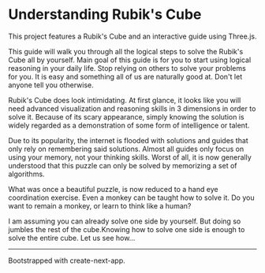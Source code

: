 # Understanding Rubik's Cube

This project features a Rubik's Cube and an interactive guide using Three.js.

This guide will walk you through all the logical steps to solve the Rubik's Cube all by yourself.
Main goal of this guide is for you to start using logical reasoning in your daily life. Stop relying on others to solve your problems for you.
It is easy and something all of us are naturally good at. Don't let anyone tell you otherwise.

Rubik's Cube does look intimidating. At first glance, it looks like you will need advanced visualization and reasoning skills in 3 dimensions in order to solve it. Because of its scary appearance, simply knowing the solution is widely regarded as a demonstration of some form of intelligence or talent.

Due to its popularity, the internet is flooded with solutions and guides that only rely on remembering said solutions. Almost all guides only focus on using your memory, not your thinking skills. Worst of all, it is now generally understood that this puzzle can only be solved by memorizing a set of algorithms.

What was once a beautiful puzzle, is now reduced to a hand eye coordination exercise. Even a monkey can be taught how to solve it. Do you want to remain a monkey, or learn to think like a human?

I am assuming you can already solve one side by yourself. But doing so jumbles the rest of the cube.Knowing how to solve one side is enough to solve the entire cube. Let us see how...

---

Bootstrapped with create-next-app.
